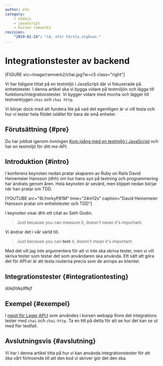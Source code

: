 ```yaml
---
author: efo
category:
    - nodejs
    - javascript
    - kursen ramverk2
revision:
    "2019-01-24": "(A, efo) Första utgåvan."
...
```

Integrationstester av backend
==================================

[FIGURE src=image/ramverk2/chai.jpg?w=c5 class="right"]

Vi har tidigare tittat på en testmiljö i JavaScript där vi fokuserade på enhetstester. I denna artikel ska vi bygga vidare på testmiljön och lägga till funktions/integrationstester. Vi bygger vidare med mocha och lägger till testverktygen `chai` och `chai http`.

Vi börjar dock med att fundera lite på vad det egentligen är vi vill testa och hur vi testar hela flödet istället för bara de små enheter.



<!--more-->



Förutsättning {#pre}
--------------------------------------

Du har jobbat igenom övningen [Kom igång med en testmiljö i JavaScript](kunskap/kom-igang-med-en-testmiljo-i-javascript) och har en testmiljö för ditt me-API.



Introduktion {#intro}
--------------------------------------

I konferens keynoten nedan pratar skaparen av Ruby on Rails David Heinemeier Hansson (dhh) om hur hans syn på testning och programmering har ändrats genom åren. Hela keynoten är sevärd, men klippet nedan börjar när han pratar om TDD.

[YOUTUBE src="9LfmrkyP81M" time="24m12s" caption="David Heinemeier Hansson pratar om enhetstester och TDD"]

I keynoten visar dhh ett citat av Seth Godin.

> Just because you can measure it, doesn't mean it's important.

Vi ändrar det i vår värld till.

> Just because you can **test** it, doesn't mean it's important.

Med det vill jag inte argumentera för att vi inte ska skriva tester, men vi vill skriva tester som testar det som användaren ska använda. Ett sätt att göra det för API:er är att testa routerna precis som de anrops av klienter.



Integrationstester {#integrationtesting}
--------------------------------------

dökjfölkjdflkjf


Exempel {#exempel}
--------------------------------------

I [repot för Lager API:t](https://github.com/emilfolino/order_api/tree/master/test) som användes i kursen webapp finns det integrations tester med `chai` och `chai-http`. Ta en titt på detta för att se hur det kan se ut med fler testfall.



Avslutningsvis {#avslutning}
--------------------------------------

Vi har i denna artikel titta på hur vi kan använda integrationstester för att öka vårt förtroende till att den kod vi skriver gör det den ska.
